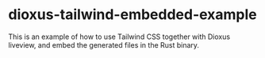 # dioxus-tailwind-embedded-example

This is an example of how to use Tailwind CSS together with Dioxus liveview, and embed the generated files in the Rust binary.

